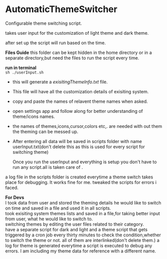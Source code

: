 # AutomaticThemeSwitcher

Configurable theme switching script.

takes user input for the customization of light theme and dark theme.

after set up the script will run  based on the time.


**Files Guide**
this folder can be kept hidden in the home directory or in a separate directory,but need the files to run the script every time.

**run in terminal**     
`sh ./userInput.sh`     

* this will generate a *exisitingThemeInfo.txt* file.    
* This file will have all the customization details of exisiting system.     
* copy and paste the names of relavent theme names when asked.           
* open settings app and follow along for better understanding of theme/icons names.         

           
* the names of themes,icons,cursor,colors etc,. are needed with out them the theming can be messed up.
* After entering all data will be saved in scripts folder with name userInput.txt(don't delete this as this is used for every script for switching theme)      

   Once you run the userInput and everything is setup you don't have to run any script.all is taken care of .          

a log file in the scripts folder is created everytime a theme switch takes place for debugging.
It works fine for me. tweaked the scripts for errors i faced.        



**For Devs**     
I took data from user and stored the theming details he would like to switch on time and saved in a file and used it in all scripts.          
took exisiting system themes lists and saved in a file,for taking better input from user, what he would like to switch to.     
switching themes by editing the user files related to their category.    
have a separate script for dark and light and a theme script that gets triggered by a cron job every thirty minutes to check the condition,whether to switch the theme or not.
all of them  are interlinked(don't delete them.)
a log for theme is generated everytime a script is executed to debug any errors.
I am including my theme data for reference with a different name.